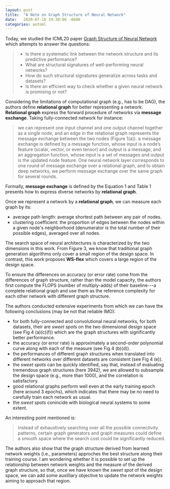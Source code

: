 ```yaml
---
layout: post
title:  "A Note on Graph Structure of Neural Network"
date:   2020-07-16 19:30:06 -0600
categories: automl
---
```


Today, we studied the ICML20 paper [Graph Structure of Neural Network](https://icml.cc/Conferences/2020/ScheduleMultitrack?event=5795) which attempts to answer the questions:
> - Is there a systematic link between the network structure and its predictive performance?
> - What are structural signatures of well-performing neural networks?
> - How do such structural signatures generalize across tasks and datasets?
> - Is there an efficient way to check whether a given neural network is promising or not?

Considering the limitations of computational graph (e.g., has to be DAG), the authors define **relational graph** for better representing a network.
**Relational graph** express the forward procedure of networks via **message exchange**.
Taking fully-connected network for instance:
> we can represent one input channel and one output channel together as a single node, and an edge in the relational graph represents the message exchange between the two nodes (Figure 1(a)).
> a message exchange is defined by a message function, whose input is a node’s feature (scalar, vector, or even tensor) and output is a message, and an aggregation function, whose input is a set of messages and output is the updated node feature.
> One neural network layer corresponds to one round of message exchange over a relational graph, and to obtain deep networks, we perform message exchange over the same graph for several rounds.

Formally, **message exchange** is defined by the Equation 1 and Table 1 presents how to express diverse networks by **relational graph**.

Once we represent a network by a **relational graph**, we can measure each graph by its:
- average path length: average shortest path between any pair of nodes.
- clustering coefficient: the proportion of edges between the nodes within a given node's neighborhood (denumerator is the total number of their possible edges), averaged over all nodes.

The search space of neural architectures is characterized by the two dimensions in this work.
From Figure 3, we know that traditional graph generation algorithms only cover a small region of the design space.
In contrast, this work proposes **WS-flex** which covers a large region of the design space.

To ensure the differences on accuracy (or error rate) come from the differences of graph structure, rather than the model capacity, the authors first compute the FLOPS (number of multiply-adds) of their baseline---a complete relational graph and use them as the reference complexity for each other network with different graph structure.

The authors conducted extensive experiments from which we can have the following conclusions (may be not that reliable IMO):
- for both fully-connected and convolutional neural networks, for both datasets, their are *sweet spots* on the two dimensional design space (see Fig 4 (a)(c)(f)) which are the graph structures with significantly better performance.
- the accuracy (or error rate) is approximately a second-order polynomial curve along with each of the measure (see Fig 4 (b)(d)).
- the performances of different graph structures when translated into different networks over different datasets are consistent (see Fig 4 (e)).
- the *sweet spots* can be quickly identified, say that, instead of evaluating tremendous graph structures (here 3942), we are allowed to subsample the design space (e.g., more than 1000), and the correlation is satisfactory.
- good relational graphs perform well even at the early training epoch (here around 3 epochs), which indicates that there may be no need to carefully train each network as usual.
- the *sweet spots* conincide with biological neural systems to some extent.

An interesting point mentioned is:
> instead of exhaustively searching over all the possible connectivity patterns, certain graph generators and graph measures could define a smooth space where the search cost could be significantly reduced.

The authors also show that the graph structure derived from learned network weights (i.e., parameters) approches the best structure along their training course.
I am wondering whether it is possible to set up the relationship between network weights and the measure of the derived graph structure, so that, once we have known the *sweet spot* of the design space, we can add some auxilliary objective to update the network weights aiming to approach that region.
